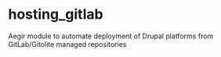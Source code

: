 hosting_gitlab
==============

Aegir module to automate deployment of Drupal platforms from GitLab/Gitolite managed repositories

